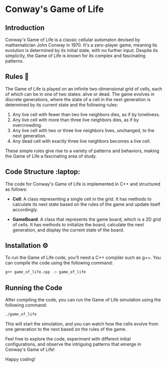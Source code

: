 # Conway's Game of Life

## Introduction

Conway's Game of Life is a classic cellular automaton devised by mathematician John Conway in 1970. It's a zero-player game, meaning its evolution is determined by its initial state, with no further input. Despite its simplicity, the Game of Life is known for its complex and fascinating patterns.

## Rules :triangular_flag_on_post:

The Game of Life is played on an infinite two-dimensional grid of cells, each of which can be in one of two states: alive or dead. The game evolves in discrete generations, where the state of a cell in the next generation is determined by its current state and the following rules:

1. Any live cell with fewer than two live neighbors dies, as if by loneliness.
2. Any live cell with more than three live neighbors dies, as if by overcrowding.
3. Any live cell with two or three live neighbors lives, unchanged, to the next generation.
4. Any dead cell with exactly three live neighbors becomes a live cell.

These simple rules give rise to a variety of patterns and behaviors, making the Game of Life a fascinating area of study.

## Code Structure :laptop:

The code for Conway's Game of Life is implemented in C++ and structured as follows:

- **Cell**: A class representing a single cell in the grid. It has methods to calculate its next state based on the rules of the game and update itself accordingly.

- **GameBoard**: A class that represents the game board, which is a 2D grid of cells. It has methods to initialize the board, calculate the next generation, and display the current state of the board.

## Installation :gear:

To run the Game of Life code, you'll need a C++ compiler such as g++. You can compile the code using the following command:

```bash
g++ game_of_life.cpp -o game_of_life
```

## Running the Code

After compiling the code, you can run the Game of Life simulation using the following command:

```bash
./game_of_life
```


This will start the simulation, and you can watch how the cells evolve from one generation to the next based on the rules of the game.

Feel free to explore the code, experiment with different initial configurations, and observe the intriguing patterns that emerge in Conway's Game of Life!

Happy coding!
